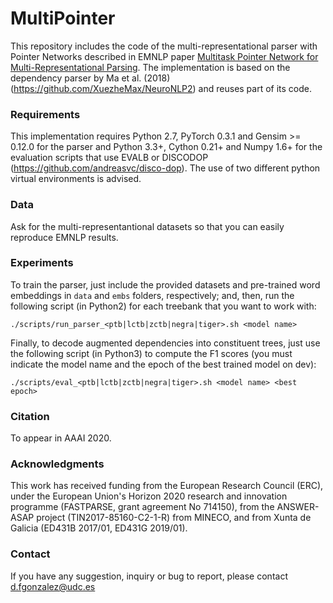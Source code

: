 # MultiPointer
This repository includes the code of the multi-representational parser with Pointer Networks described in EMNLP paper [Multitask Pointer Network for Multi-Representational Parsing](https://github.com/danifg/MultiPointer). The implementation is based on the dependency parser by Ma et al. (2018) (https://github.com/XuezheMax/NeuroNLP2) and reuses part of its code.

### Requirements
This implementation requires Python 2.7, PyTorch 0.3.1 and Gensim >= 0.12.0 for the parser and Python 3.3+, Cython 0.21+ and Numpy 1.6+ for the evaluation scripts that use EVALB or DISCODOP (https://github.com/andreasvc/disco-dop). The use of two different python virtual environments is advised.
  
### Data

Ask for the multi-representantional datasets so that you can easily reproduce EMNLP results.

### Experiments
To train the parser, just include the provided datasets and pre-trained word embeddings in ``data`` and ``embs`` folders, respectively; and, then, run the following script (in Python2) for each treebank that you want to work with:

    ./scripts/run_parser_<ptb|lctb|zctb|negra|tiger>.sh <model name>

Finally, to decode augmented dependencies into constituent trees, just use the following script (in Python3) to compute the F1 scores (you must indicate the model name and the epoch of the best trained model on dev):

    ./scripts/eval_<ptb|lctb|zctb|negra|tiger>.sh <model name> <best epoch>

### Citation
To appear in AAAI 2020.
    
### Acknowledgments
This work has received funding from the European Research Council (ERC), under the European Union's Horizon 2020 research and innovation programme (FASTPARSE, grant agreement No 714150), from the ANSWER-ASAP project (TIN2017-85160-C2-1-R) from MINECO, and from Xunta de Galicia (ED431B 2017/01, ED431G 2019/01).

### Contact
If you have any suggestion, inquiry or bug to report, please contact d.fgonzalez@udc.es
